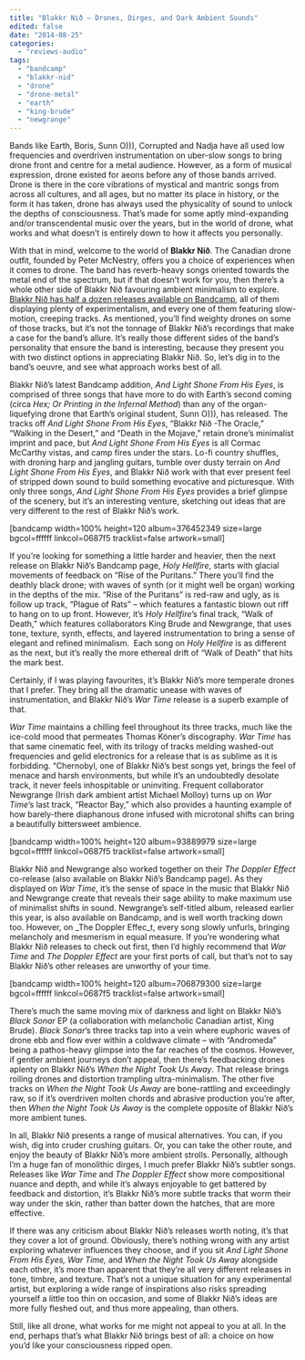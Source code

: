 ```yaml
---
title: "Blakkr Nið – Drones, Dirges, and Dark Ambient Sounds"
edited: false
date: "2014-08-25"
categories:
  - "reviews-audio"
tags:
  - "bandcamp"
  - "blakkr-nid"
  - "drone"
  - "drone-metal"
  - "earth"
  - "king-brude"
  - "newgrange"
---
```


Bands like Earth, Boris, Sunn O))), Corrupted and Nadja have all used low frequencies and overdriven instrumentation on uber-slow songs to bring drone front and centre for a metal audience. However, as a form of musical expression, drone existed for aeons before any of those bands arrived. Drone is there in the core vibrations of mystical and mantric songs from across all cultures, and all ages, but no matter its place in history, or the form it has taken, drone has always used the physicality of sound to unlock the depths of consciousness. That’s made for some aptly mind-expanding and/or transcendental music over the years, but in the world of drone, what works and what doesn’t is entirely down to how it affects you personally.

With that in mind, welcome to the world of **Blakkr Nið**. The Canadian drone outfit, founded by Peter McNestry, offers you a choice of experiences when it comes to drone. The band has reverb-heavy songs oriented towards the metal end of the spectrum, but if that doesn’t work for you, then there’s a whole other side of Blakkr Nið favouring ambient minimalism to explore. [Blakkr Nið has half a dozen releases available on Bandcamp](http://blakkrni.bandcamp.com/), all of them displaying plenty of experimentalism, and every one of them featuring slow-motion, creeping tracks. As mentioned, you’ll find weighty drones on some of those tracks, but it’s not the tonnage of Blakkr Nið’s recordings that make a case for the band’s allure. It’s really those different sides of the band’s personality that ensure the band is interesting, because they present you with two distinct options in appreciating Blakkr Nið. So, let’s dig in to the band’s oeuvre, and see what approach works best of all.

Blakkr Nið’s latest Bandcamp addition, _And Light Shone From His Eyes_, is comprised of three songs that have more to do with Earth’s second coming (circa _Hex; Or Printing in the Infernal Method_) than any of the organ-liquefying drone that Earth’s original student, Sunn O))), has released. The tracks off _And Light Shone From His Eyes_, “Blakkr Nið -The Oracle,” “Walking in the Desert,” and “Death in the Mojave,” retain drone’s minimalist imprint and pace, but _And Light Shone From His Eyes_ is all Cormac McCarthy vistas, and camp fires under the stars. Lo-fi country shuffles, with droning harp and jangling guitars, tumble over dusty terrain on _And Light Shone From His Eyes_, and Blakkr Nið work with that ever present feel of stripped down sound to build something evocative and picturesque. With only three songs, _And Light Shone From His Eyes_ provides a brief glimpse of the scenery, but it’s an interesting venture, sketching out ideas that are very different to the rest of Blakkr Nið’s work.

\[bandcamp width=100% height=120 album=376452349 size=large bgcol=ffffff linkcol=0687f5 tracklist=false artwork=small\]

If you’re looking for something a little harder and heavier, then the next release on Blakkr Nið’s Bandcamp page, _Holy Hellfire_, starts with glacial movements of feedback on “Rise of the Puritans.” There you’ll find the deathly black drone; with waves of synth (or it might well be organ) working in the depths of the mix. “Rise of the Puritans” is red-raw and ugly, as is follow up track, “Plague of Rats” – which features a fantastic blown out riff to hang on to up front. However, it’s _Holy Hellfire_’s final track, “Walk of Death,” which features collaborators King Brude and Newgrange, that uses tone, texture, synth, effects, and layered instrumentation to bring a sense of elegant and refined minimalism.  Each song on _Holy Hellfire_ is as different as the next, but it’s really the more ethereal drift of “Walk of Death” that hits the mark best.

Certainly, if I was playing favourites, it’s Blakkr Nið’s more temperate drones that I prefer. They bring all the dramatic unease with waves of instrumentation, and Blakkr Nið’s _War Time_ release is a superb example of that.

_War Time_ maintains a chilling feel throughout its three tracks, much like the ice-cold mood that permeates Thomas Köner’s discography. _War Time_ has that same cinematic feel, with its trilogy of tracks melding washed-out frequencies and gelid electronics for a release that is as sublime as it is forbidding. “Chernobyl, one of Blakkr Nið’s best songs yet, brings the feel of menace and harsh environments, but while it’s an undoubtedly desolate track, it never feels inhospitable or uninviting. Frequent collaborator Newgrange (Irish dark ambient artist Michael Molloy) turns up on _War Time_’s last track, “Reactor Bay,” which also provides a haunting example of how barely-there diaphanous drone infused with microtonal shifts can bring a beautifully bittersweet ambience.

\[bandcamp width=100% height=120 album=93889979 size=large bgcol=ffffff linkcol=0687f5 tracklist=false artwork=small\]

Blakkr Nið and Newgrange also worked together on their _The Doppler Effect_ co-release (also available on Blakkr Nið’s Bandcamp page). As they displayed on _War Time_, it’s the sense of space in the music that Blakkr Nið and Newgrange create that reveals their sage ability to make maximum use of minimalist shifts in sound. Newgrange’s self-titled album, released earlier this year, is also available on Bandcamp, and is well worth tracking down too. However, on _The Doppler Effec_t, every song slowly unfurls, bringing melancholy and mesmerism in equal measure. If you’re wondering what Blakkr Nið releases to check out first, then I’d highly recommend that _War Time_ and _The Doppler Effect_ are your first ports of call, but that’s not to say Blakkr Nið’s other releases are unworthy of your time.

\[bandcamp width=100% height=120 album=706879300 size=large bgcol=ffffff linkcol=0687f5 tracklist=false artwork=small\]

There’s much the same moving mix of darkness and light on Blakkr Nið’s _Black Sonar_ EP (a collaboration with melancholic Canadian artist, King Brude). _Black Sonar_’s three tracks tap into a vein where euphoric waves of drone ebb and flow ever within a coldwave climate – with “Andromeda” being a pathos-heavy glimpse into the far reaches of the cosmos. However, if gentler ambient journeys don’t appeal, then there’s feedbacking drones aplenty on Blakkr Nið’s _When the Night Took Us Away_. That release brings roiling drones and distortion trampling ultra-minimalism. The other five tracks on _When the Night Took Us Away_ are bone-rattling and exceedingly raw, so if it’s overdriven molten chords and abrasive production you’re after, then _When the Night Took Us Away_ is the complete opposite of Blakkr Nið’s more ambient tunes.

In all, Blakkr Nið presents a range of musical alternatives. You can, if you wish, dig into cruder crushing guitars. Or, you can take the other route, and enjoy the beauty of Blakkr Nið’s more ambient strolls. Personally, although I’m a huge fan of monolithic dirges, I much prefer Blakkr Nið’s subtler songs. Releases like _War Time_ and _The Doppler Effect_ show more compositional nuance and depth, and while it’s always enjoyable to get battered by feedback and distortion, it’s Blakkr Nið’s more subtle tracks that worm their way under the skin, rather than batter down the hatches, that are more effective.

If there was any criticism about Blakkr Nið’s releases worth noting, it’s that they cover a lot of ground. Obviously, there’s nothing wrong with any artist exploring whatever influences they choose, and if you sit _And Light Shone From His Eyes, War Time,_ and _When the Night Took Us Away_ alongside each other, it’s more than apparent that they’re all very different releases in tone, timbre, and texture. That’s not a unique situation for any experimental artist, but exploring a wide range of inspirations also risks spreading yourself a little too thin on occasion, and some of Blakkr Nið’s ideas are more fully fleshed out, and thus more appealing, than others.

Still, like all drone, what works for me might not appeal to you at all. In the end, perhaps that’s what Blakkr Nið brings best of all: a choice on how you’d like your consciousness ripped open.

